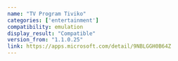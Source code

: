 ```yaml
---
name: "TV Program Tiviko"
categories: ['entertainment']
compatibility: emulation
display_result: "Compatible"
version_from: "1.1.0.25"
link: https://apps.microsoft.com/detail/9NBLGGH0B64Z
---
```

